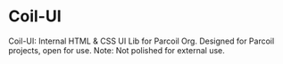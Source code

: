 # Coil-UI
Coil-UI: Internal HTML &amp; CSS UI Lib for Parcoil Org. Designed for Parcoil projects, open for use. Note: Not polished for external use.

